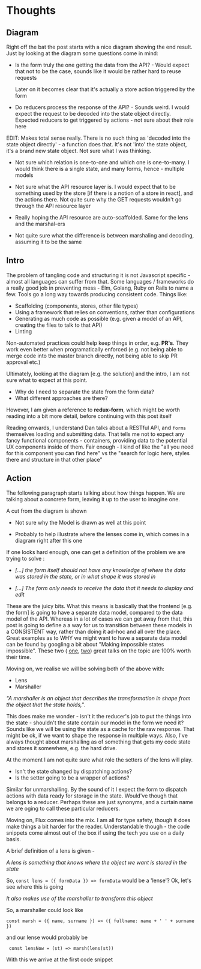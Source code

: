 # Thoughts

## Diagram

Right off the bat the post starts with a nice diagram
showing the end result. Just by looking at the diagram
some questions come in mind:

* Is the form truly the one getting the data from the API? - Would expect that not to be the case, sounds like it would be rather hard to reuse requests

  Later on it becomes clear that it's actually a store action triggered by the form

* Do reducers process the response of the API? - Sounds  weird. I would expect the request to be decoded into the state object directly. Expected reducers to get triggered by actions - not sure about their role here

EDIT: Makes total sense really. There is no such thing as 'decoded into the state object directly' - a function does that. It's not 'into' the state object, it's a brand new state object. Not sure what I was thinking.

* Not sure which relation is one-to-one and which one is one-to-many. I would think there is a single state, and many forms, hence - multiple models

* Not sure what the API resource layer is. I would expect that to be something used by the store [if there is a notion of a store in react], and the actions there. Not quite sure why the GET requests wouldn't go through the API resource layer
  
* Really hoping the API resource are auto-scaffolded. Same for the lens and the marshal-ers

* Not quite sure what the difference is between marshaling and decoding, assuming it to be the same

## Intro

  The problem of tangling code and structuring it is not Javascript specific - almost all languages can suffer from that. Some languages / frameworks do a really good job in preventing mess - Elm, Golang, Ruby on Rails to name a few. Tools go a long way towards producing consistent code. Things like:

* Scaffolding (components, stores, other file types)
* Using a framework that relies on conventions, rather than configurations
* Generating as much code as possible (e.g. given a model of an API, creating the files to talk to that API)
* Linting

Non-automated practices could help keep things in order, e.g. **PR's**. They work even better when programatically enforced (e.g. not being able to merge code into the master branch directly, not being able to skip PR approval etc.)

Ultimately, looking at the diagram [e.g. the solution] and the intro, I am not sure what to expect at this point.

* Why do I need to separate the state from the form data?
* What different approaches are there?
 
However, I am given a reference to **redux-form**, which might be worth reading into a bit more detail, before continuing with this post itself

Reading onwards, I understand Dan talks about a RESTful API, and ```forms``` themselves loading and submitting data. That tells me not to expect any fancy functional components - containers, providing data to the potential UX components inside of them. Fair enough - I kind of like the "all you need for this component you can find here" vs the "search for logic here, styles there and structure in that other place"

## Action

The following paragraph starts talking about how things happen. We are talking about a concrete form, leaving it up to the user to imagine one.

A cut from the diagram is shown
* Not sure why the Model is drawn as well at this point
- Probably to help illustrate where the lenses come in, which comes in a diagram right after this one

If one looks hard enough, one can get a definition of the problem we are trying to solve :

* *[...] the form itself should not have any knowledge of where the data was stored in the state, or in what shape it was stored in*

* *[...] The form only needs to receive the data that it needs to display and edit*

These are the juicy bits. What this means is basically that the frontend [e.g. the form] is going to have a separate data model, compared to the data model of the API. Whereas in a lot of cases we can get away from that, this post is going to define a a way for us to transition between these models in a CONSISTENT way, rather than doing it ad-hoc and all over the place. Great examples as to WHY we might want to have a separate data model can be found by googling a bit about "Making impossible states impossible". These two ( [one](https://www.youtube.com/watch?v=IcgmSRJHu_8), [two](https://www.youtube.com/watch?v=XpDsk374LDE)) great talks on the topic are 100% worth their time.

Moving on, we realise we will be solving both of the above with:
* Lens
* Marshaller

*"A marshaller is an object that describes the transformation in shape from the object that the state holds,"*.

This does make me wonder - isn't it the reducer's job to put the things into the state - shouldn't the state contain our model in the form we need it? Sounds like we will be using the state as a cache for the raw response. That might be ok, if we want to shape the response in multiple ways. Also, I've always thought about marshalling as of something that gets my code state and stores it somewhere, e.g. the hard drive.

At the moment I am not quite sure what role the setters of the lens will play.

* Isn't the state changed by dispatching actions?
* Is the setter going to be a wrapper of actions?

Similar for unmarshalling. By the sound of it I expect the form to dispatch actions with data ready for storage in the state. Would've though that belongs to a reducer. Perhaps these are just synonyms, and a curtain name we are oging to call these particular reducers.

Moving on, Flux comes into the mix. I am all for type safety, though it does make things a bit harder for the reader. Understandable though - the code snippets come almost out of the box if using the tech you use on a daily basis.


A brief definition of a lens is given -

*A lens is something that knows where the object we want is stored in the state*

So, ```const lens = ({ formData }) => formData``` would be a 'lense'? Ok, let's see where this is going

*It also makes use of the marshaller to transform this object*

So, a marshaller could look like

```const marsh = ({ name, surname }) => ({ fullname: name + ' ' + surname })```

and our lense would probably be

``` const lensNow = (st) => marsh(lens(st))```

With this we arrive at the first code snippet

